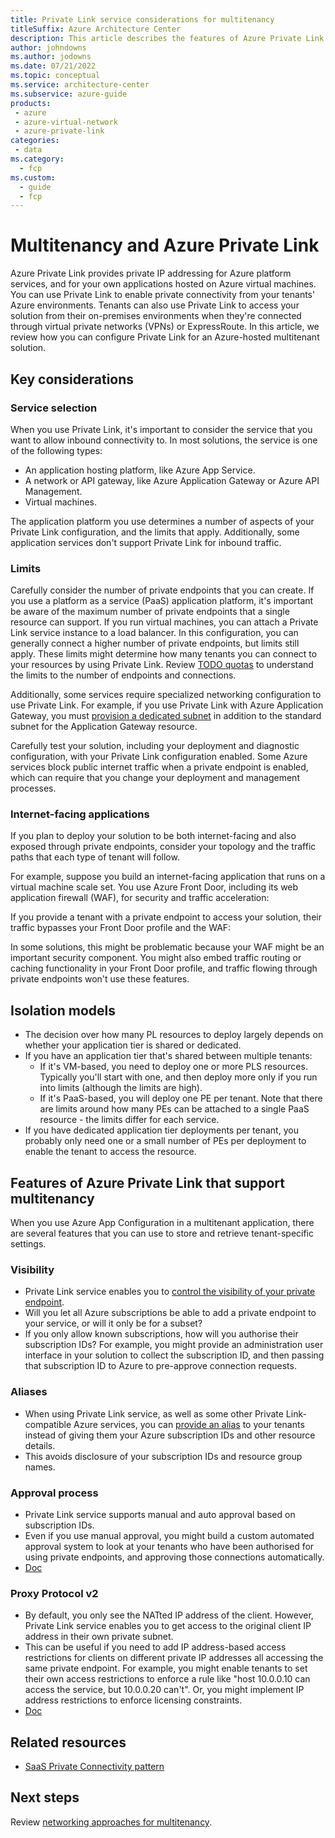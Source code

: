```yaml
---
title: Private Link service considerations for multitenancy
titleSuffix: Azure Architecture Center
description: This article describes the features of Azure Private Link that are useful when working with multitenanted systems, and it provides links to guidance and examples.
author: johndowns
ms.author: jodowns
ms.date: 07/21/2022
ms.topic: conceptual
ms.service: architecture-center
ms.subservice: azure-guide
products:
 - azure
 - azure-virtual-network
 - azure-private-link
categories:
 - data
ms.category:
  - fcp
ms.custom:
  - guide
  - fcp
---
```


# Multitenancy and Azure Private Link

Azure Private Link provides private IP addressing for Azure platform services, and for your own applications hosted on Azure virtual machines. You can use Private Link to enable private connectivity from your tenants' Azure environments. Tenants can also use Private Link to access your solution from their on-premises environments when they're connected through virtual private networks (VPNs) or ExpressRoute. In this article, we review how you can configure Private Link for an Azure-hosted multitenant solution.

## Key considerations

### Service selection

When you use Private Link, it's important to consider the service that you want to allow inbound connectivity to. In most solutions, the service is one of the following types:

- An application hosting platform, like Azure App Service.
- A network or API gateway, like Azure Application Gateway or Azure API Management.
- Virtual machines.

The application platform you use determines a number of aspects of your Private Link configuration, and the limits that apply. Additionally, some application services don't support Private Link for inbound traffic.

### Limits

Carefully consider the number of private endpoints that you can create. If you use a platform as a service (PaaS) application platform, it's important be aware of the maximum number of private endpoints that a single resource can support. If you run virtual machines, you can attach a Private Link service instance to a load balancer. In this configuration, you can generally connect a higher number of private endpoints, but limits still apply. These limits might determine how many tenants you can connect to your resources by using Private Link. Review [TODO quotas](TODO) to understand the limits to the number of endpoints and connections.

Additionally, some services require specialized networking configuration to use Private Link. For example, if you use Private Link with Azure Application Gateway, you must [provision a dedicated subnet](/azure/application-gateway/private-link-configure) in addition to the standard subnet for the Application Gateway resource.

Carefully test your solution, including your deployment and diagnostic configuration, with your Private Link configuration enabled. Some Azure services block public internet traffic when a private endpoint is enabled, which can require that you change your deployment and management processes.

### Internet-facing applications

If you plan to deploy your solution to be both internet-facing and also exposed through private endpoints, consider your topology and the traffic paths that each type of tenant will follow.

For example, suppose you build an internet-facing application that runs on a virtual machine scale set. You use Azure Front Door, including its web application firewall (WAF), for security and traffic acceleration:

<!-- TODO diagram -->

If you provide a tenant with a private endpoint to access your solution, their traffic bypasses your Front Door profile and the WAF:

<!-- TODO diagram -->

In some solutions, this might be problematic because your WAF might be an important security component. You might also embed traffic routing or caching functionality in your Front Door profile, and traffic flowing through private endpoints won't use these features.

## Isolation models

- The decision over how many PL resources to deploy largely depends on whether your application tier is shared or dedicated.
- If you have an application tier that's shared between multiple tenants:
   - If it's VM-based, you need to deploy one or more PLS resources. Typically you'll start with one, and then deploy more only if you run into limits (although the limits are high).
   - If it's PaaS-based, you will deploy one PE per tenant. Note that there are limits around how many PEs can be attached to a single PaaS resource - the limits differ for each service.
- If you have dedicated application tier deployments per tenant, you probably only need one or a small number of PEs per deployment to enable the tenant to access the resource.

## Features of Azure Private Link that support multitenancy

When you use Azure App Configuration in a multitenant application, there are several features that you can use to store and retrieve tenant-specific settings.

### Visibility

- Private Link service enables you to [control the visibility of your private endpoint](/azure/private-link/private-link-service-overview#control-service-exposure).
- Will you let all Azure subscriptions be able to add a private endpoint to your service, or will it only be for a subset?
- If you only allow known subscriptions, how will you authorise their subscription IDs? For example, you might provide an administration user interface in your solution to collect the subscription ID, and then passing that subscription ID to Azure to pre-approve connection requests.

### Aliases

- When using Private Link service, as well as some other Private Link-compatible Azure services, you can [provide an alias](/azure/private-link/private-link-service-overview#alias) to your tenants instead of giving them your Azure subscription IDs and other resource details.
- This avoids disclosure of your subscription IDs and resource group names.

### Approval process

- Private Link service supports manual and auto approval based on subscription IDs.
- Even if you use manual approval, you might build a custom automated approval system to look at your tenants who have been authorised for using private endpoints, and approving those connections automatically.
- [Doc](/azure/private-link/private-link-service-overview#control-service-access)

### Proxy Protocol v2

- By default, you only see the NATted IP address of the client. However, Private Link service enables you to get access to the original client IP address in their own private subnet.
- This can be useful if you need to add IP address-based access restrictions for clients on different private IP addresses all accessing the same private endpoint. For example, you might enable tenants to set their own access restrictions to enforce a rule like "host 10.0.0.10 can access the service, but 10.0.0.20 can't". Or, you might implement IP address restrictions to enforce licensing constraints.
- [Doc](/azure/private-link/private-link-service-overview#getting-connection-information-using-tcp-proxy-v2)

## Related resources

- [SaaS Private Connectivity pattern](https://github.com/Azure/SaaS-Private-Connectivity)

## Next steps

Review [networking approaches for multitenancy](../approaches/networking.md).

